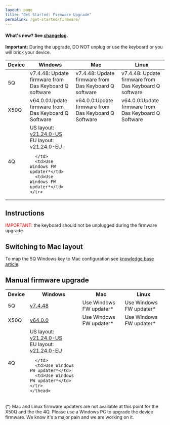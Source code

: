 ```yaml
---
layout: page
title: "Get Started: Firmware Upgrade"
permalink: /get-started/firmware/
---
```

#### What's new? See <a href="{{site.baseurl}}/updates/changelog-firmware/">changelog</a>.

<div class="alert alert-danger mt-3" role="alert">
<b>Important:</b> During the upgrade, DO NOT unplug or use the keyboard or you will brick your device.
</div>


<table class='table table-bordered'>
  <thead>
    <tr>
      <th scope="col">Device</th>
      <th scope="col">Windows</th>
      <th scope="col">Mac</th>
      <th scope="col">Linux</th>
    </tr>
    </thead>
    <tr>
      <td>
      5Q
      </td>
      <td>
        v7.4.48: Update firmware from Das Keyboard Q software
      </td>
      <td>v7.4.48: Update firmware from Das Keyboard Q software</td>
      <td>v7.4.48: Update firmware from Das Keyboard Q software</td>
    </tr>
    <tr>
      <td>
      X50Q
      </td>
      <td>
        v64.0.0:Update firmware from Das Keyboard Q Software
      </td>
      <td>v64.0.0:Update firmware from Das Keyboard Q Software</td>
      <td>v64.0.0:Update firmware from Das Keyboard Q Software</td>
    </tr>
    <tr>
      <td>
      4Q
      </td>
      <td>
        US layout:&nbsp;
        <a href='https://download.daskeyboard.com/q-software-releases/Firmware-releases/DK4Q/21.24.0/104/firmware.exe'>
        v21.24.0-US
        </a>
      <br/>
        EU layout:&nbsp;
        <a href='https://download.daskeyboard.com/q-software-releases/Firmware-releases/DK4Q/21.24.0/105/firmware.exe'>
        v21.24.0-EU
        </a>

      </td>
      <td>Use Windows FW updater*</td>
      <td>Use Windows FW updater*</td>
    </tr>
  
</table>



## Instructions


<span style="color:red;">IMPORTANT:</span> the keyboard should not be unplugged during
 the firmware upgrade

## Switching to Mac layout

To map the 5Q Windows key to Mac configuration see [knowledge base article](https://daskeyboard.mojohelpdesk.com/help/article/199507).

## Manual firmware upgrade

<table class='table table-bordered'>
  <thead>
    <tr>
      <th>Device</th>
      <th>Windows</th>
      <th>Mac</th>
      <th>Linux</th>
    </tr>
<tr>
      <td>
      5Q
      </td>
      <td>
        <a href='https://download.daskeyboard.com/q-software-releases/Firmware-releases/5Q/7.4.48/firmware.exe'>
        v7.4.48
        </a>
      </td>
      <td>Use Windows FW updater*</td>
      <td>Use Windows FW updater*</td>
    </tr>
    <tr>
      <td>
      X50Q
      </td>
      <td>
        <a href='https://download.daskeyboard.com/q-software-releases/Firmware-releases/X50Q/64.0.0/firmware.exe'>
        v64.0.0
        </a>
      </td>
      <td>Use Windows FW updater*</td>
      <td>Use Windows FW updater*</td>
    </tr>
    <tr>
      <td>
      4Q
      </td>
      <td>
        US layout:&nbsp;
        <a href='https://download.daskeyboard.com/q-software-releases/Firmware-releases/DK4Q/21.24.0/104/firmware.exe'>
        v21.24.0-US
        </a>
      <br/>
        EU layout:&nbsp;
        <a href='https://download.daskeyboard.com/q-software-releases/Firmware-releases/DK4Q/21.24.0/105/firmware.exe'>
        v21.24.0-EU
        </a>

      </td>
      <td>Use Windows FW updater*</td>
      <td>Use Windows FW updater*</td>
    </tr>
    </thead>
</table>

(*) Mac and Linux firmware updaters are not available at this point for the X50Q and the the 4Q. Please use a Windows PC 
to upgrade the device firmware. We know it's a major pain and we are working on it.
